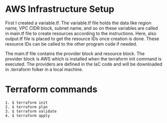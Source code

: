# AWS Infrastructure Setup
First I created a variable.tf. The variable.tf file holds the data like region name, VPC CIDR block, subnet name, and so on these variables are called in main.tf file to create resources according to the instructions. 
Here, also output.tf file is placed to get the resource IDs once creation is done. These resource IDs can be called to the other program code if needed. 

The main.tf file contains the provider block and resource block. The provider block is AWS which is installed when the terraform init command is executed. The providers are defined in the IaC code and will be downloaded in .terraform folker in a local machine. 

# Terraform commands
    1. $ terraform init 
    2. $ terraform plan
    3. $ terraform validate
    4. $ terraform apply



